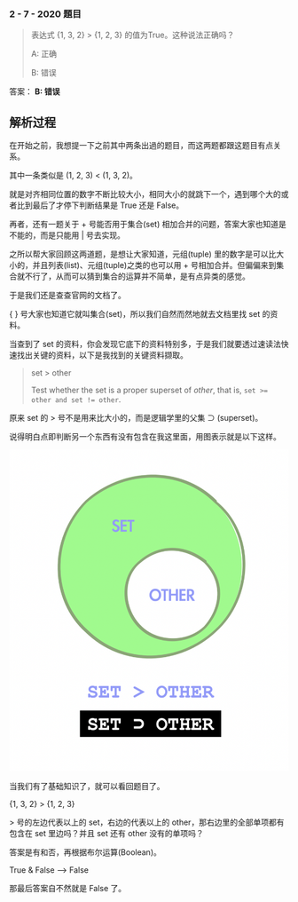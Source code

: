 ### 2 - 7 - 2020 題目

> 表达式 {1, 3, 2} > {1, 2, 3} 的值为True。这种说法正确吗？
>
> A: 正确
>
> B: 错误

答案： **B: 错误**

## 解析过程

在开始之前，我想提一下之前其中两条出過的题目，而这两题都跟这题目有点关系。

其中一条类似是 (1, 2, 3) <  (1, 3, 2)。

就是对齐相同位置的数字不断比较大小，相同大小的就跳下一个，遇到哪个大的或者比到最后了才停下判断结果是 True 还是 False。

再者，还有一题关于 + 号能否用于集合(set) 相加合并的问题，答案大家也知道是不能的，而是只能用 | 号去实现。

之所以帮大家回顾这两道题，是想让大家知道，元组(tuple) 里的数字是可以比大小的，并且列表(list)、元组(tuple)之类的也可以用 + 号相加合并。但偏偏来到集合就不行了，从而可以猜到集合的运算并不简单，是有点异类的感觉。

于是我们还是查查官网的文档了。

{ } 号大家也知道它就叫集合(set)，所以我们自然而然地就去文档里找 set 的资料。

当查到了 set 的资料，你会发现它底下的资料特别多，于是我们就要透过速读法快速找出关键的资料，以下是我找到的关键资料撷取。


> set > other
>
> Test whether the set is a proper superset of *other*, that is, `set >= other and set != other`.

原来 set 的 > 号不是用来比大小的，而是逻辑学里的父集 ⊃ (superset)。

说得明白点即判断另一个东西有没有包含在我这里面，用图表示就是以下这样。

![](./images/200702_132.png)

当我们有了基础知识了，就可以看回题目了。

{1, 3, 2} > {1, 2, 3}

\> 号的左边代表以上的 set，右边的代表以上的 other，那右边里的全部单项都有包含在 set 里边吗？并且 set 还有 other 没有的单项吗？

答案是有和否，再根据布尔运算(Boolean)。

True & False --> False

那最后答案自不然就是 False 了。
